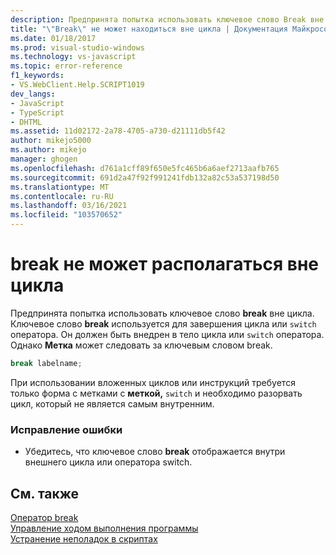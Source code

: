 ```yaml
---
description: Предпринята попытка использовать ключевое слово Break вне цикла.
title: "\"Break\" не может находиться вне цикла | Документация Майкрософт"
ms.date: 01/18/2017
ms.prod: visual-studio-windows
ms.technology: vs-javascript
ms.topic: error-reference
f1_keywords:
- VS.WebClient.Help.SCRIPT1019
dev_langs:
- JavaScript
- TypeScript
- DHTML
ms.assetid: 11d02172-2a78-4705-a730-d21111db5f42
author: mikejo5000
ms.author: mikejo
manager: ghogen
ms.openlocfilehash: d761a1cff89f650e5fc465b6a6aef2713aafb765
ms.sourcegitcommit: 691d2a47f92f991241fdb132a82c53a537198d50
ms.translationtype: MT
ms.contentlocale: ru-RU
ms.lasthandoff: 03/16/2021
ms.locfileid: "103570652"
---
```

# <a name="cant-have-break-outside-of-loop"></a>break не может располагаться вне цикла
Предпринята попытка использовать ключевое слово **break** вне цикла. Ключевое слово **break** используется для завершения цикла или `switch` оператора. Он должен быть внедрен в тело цикла или `switch` оператора. Однако **Метка** может следовать за ключевым словом break.  
  
```js
break labelname;  
```  
  
 При использовании вложенных циклов или инструкций требуется только форма с метками с **меткой,** `switch` и необходимо разорвать цикл, который не является самым внутренним.  
  
### <a name="to-correct-this-error"></a>Исправление ошибки  
  
- Убедитесь, что ключевое слово **break** отображается внутри внешнего цикла или оператора switch.  
  
## <a name="see-also"></a>См. также  
 [Оператор break](https://developer.mozilla.org/docs/Web/JavaScript/Reference/Statements/break)   
 [Управление ходом выполнения программы](https://developer.mozilla.org/docs/Web/JavaScript/Guide/Control_flow_and_error_handling)   
 [Устранение неполадок в скриптах](https://developer.mozilla.org/docs/Learn/JavaScript/First_steps/What_went_wrong)
